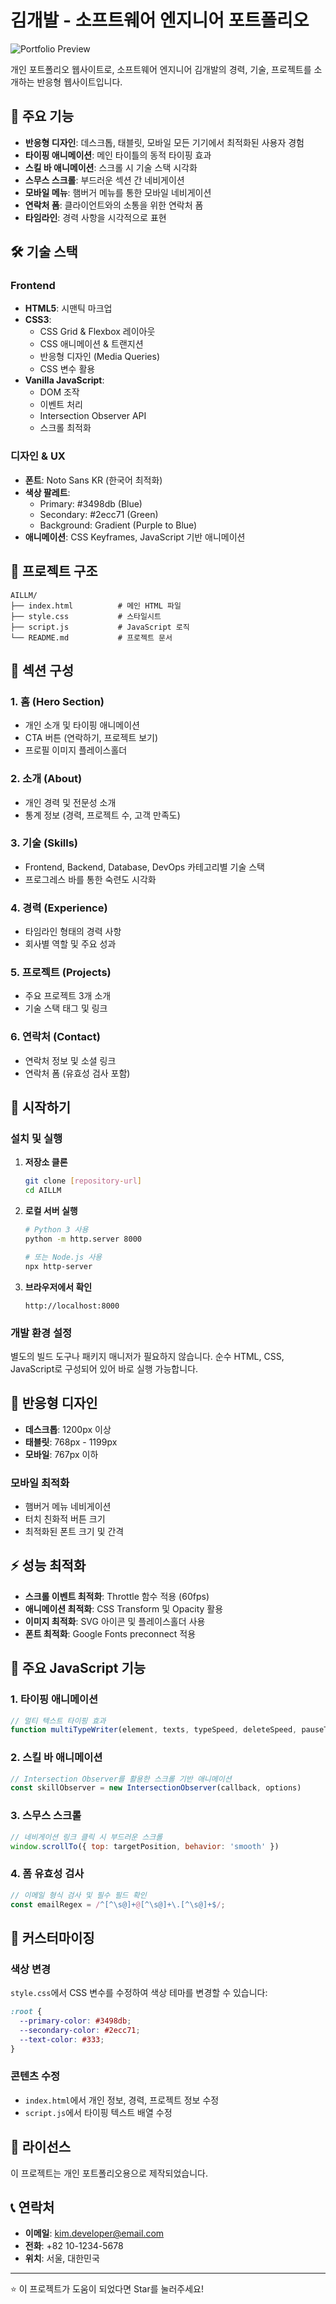 # 김개발 - 소프트웨어 엔지니어 포트폴리오

![Portfolio Preview](https://via.placeholder.com/800x400/667eea/ffffff?text=김개발+포트폴리오)

개인 포트폴리오 웹사이트로, 소프트웨어 엔지니어 김개발의 경력, 기술, 프로젝트를 소개하는 반응형 웹사이트입니다.

## 🚀 주요 기능

- **반응형 디자인**: 데스크톱, 태블릿, 모바일 모든 기기에서 최적화된 사용자 경험
- **타이핑 애니메이션**: 메인 타이틀의 동적 타이핑 효과
- **스킬 바 애니메이션**: 스크롤 시 기술 스택 시각화
- **스무스 스크롤**: 부드러운 섹션 간 네비게이션
- **모바일 메뉴**: 햄버거 메뉴를 통한 모바일 네비게이션
- **연락처 폼**: 클라이언트와의 소통을 위한 연락처 폼
- **타임라인**: 경력 사항을 시각적으로 표현

## 🛠️ 기술 스택

### Frontend
- **HTML5**: 시맨틱 마크업
- **CSS3**: 
  - CSS Grid & Flexbox 레이아웃
  - CSS 애니메이션 & 트랜지션
  - 반응형 디자인 (Media Queries)
  - CSS 변수 활용
- **Vanilla JavaScript**:
  - DOM 조작
  - 이벤트 처리
  - Intersection Observer API
  - 스크롤 최적화

### 디자인 & UX
- **폰트**: Noto Sans KR (한국어 최적화)
- **색상 팔레트**: 
  - Primary: #3498db (Blue)
  - Secondary: #2ecc71 (Green)
  - Background: Gradient (Purple to Blue)
- **애니메이션**: CSS Keyframes, JavaScript 기반 애니메이션

## 📁 프로젝트 구조

```
AILLM/
├── index.html          # 메인 HTML 파일
├── style.css           # 스타일시트
├── script.js           # JavaScript 로직
└── README.md           # 프로젝트 문서
```

## 🎨 섹션 구성

### 1. 홈 (Hero Section)
- 개인 소개 및 타이핑 애니메이션
- CTA 버튼 (연락하기, 프로젝트 보기)
- 프로필 이미지 플레이스홀더

### 2. 소개 (About)
- 개인 경력 및 전문성 소개
- 통계 정보 (경력, 프로젝트 수, 고객 만족도)

### 3. 기술 (Skills)
- Frontend, Backend, Database, DevOps 카테고리별 기술 스택
- 프로그레스 바를 통한 숙련도 시각화

### 4. 경력 (Experience)
- 타임라인 형태의 경력 사항
- 회사별 역할 및 주요 성과

### 5. 프로젝트 (Projects)
- 주요 프로젝트 3개 소개
- 기술 스택 태그 및 링크

### 6. 연락처 (Contact)
- 연락처 정보 및 소셜 링크
- 연락처 폼 (유효성 검사 포함)

## 🚀 시작하기

### 설치 및 실행

1. **저장소 클론**
   ```bash
   git clone [repository-url]
   cd AILLM
   ```

2. **로컬 서버 실행**
   ```bash
   # Python 3 사용
   python -m http.server 8000
   
   # 또는 Node.js 사용
   npx http-server
   ```

3. **브라우저에서 확인**
   ```
   http://localhost:8000
   ```

### 개발 환경 설정

별도의 빌드 도구나 패키지 매니저가 필요하지 않습니다. 순수 HTML, CSS, JavaScript로 구성되어 있어 바로 실행 가능합니다.

## 📱 반응형 디자인

- **데스크톱**: 1200px 이상
- **태블릿**: 768px - 1199px
- **모바일**: 767px 이하

### 모바일 최적화
- 햄버거 메뉴 네비게이션
- 터치 친화적 버튼 크기
- 최적화된 폰트 크기 및 간격

## ⚡ 성능 최적화

- **스크롤 이벤트 최적화**: Throttle 함수 적용 (60fps)
- **애니메이션 최적화**: CSS Transform 및 Opacity 활용
- **이미지 최적화**: SVG 아이콘 및 플레이스홀더 사용
- **폰트 최적화**: Google Fonts preconnect 적용

## 🎯 주요 JavaScript 기능

### 1. 타이핑 애니메이션
```javascript
// 멀티 텍스트 타이핑 효과
function multiTypeWriter(element, texts, typeSpeed, deleteSpeed, pauseTime)
```

### 2. 스킬 바 애니메이션
```javascript
// Intersection Observer를 활용한 스크롤 기반 애니메이션
const skillObserver = new IntersectionObserver(callback, options)
```

### 3. 스무스 스크롤
```javascript
// 네비게이션 링크 클릭 시 부드러운 스크롤
window.scrollTo({ top: targetPosition, behavior: 'smooth' })
```

### 4. 폼 유효성 검사
```javascript
// 이메일 형식 검사 및 필수 필드 확인
const emailRegex = /^[^\s@]+@[^\s@]+\.[^\s@]+$/;
```

## 🎨 커스터마이징

### 색상 변경
`style.css`에서 CSS 변수를 수정하여 색상 테마를 변경할 수 있습니다:

```css
:root {
  --primary-color: #3498db;
  --secondary-color: #2ecc71;
  --text-color: #333;
}
```

### 콘텐츠 수정
- `index.html`에서 개인 정보, 경력, 프로젝트 정보 수정
- `script.js`에서 타이핑 텍스트 배열 수정

## 📄 라이선스

이 프로젝트는 개인 포트폴리오용으로 제작되었습니다.

## 📞 연락처

- **이메일**: kim.developer@email.com
- **전화**: +82 10-1234-5678
- **위치**: 서울, 대한민국

---

⭐ 이 프로젝트가 도움이 되었다면 Star를 눌러주세요!
